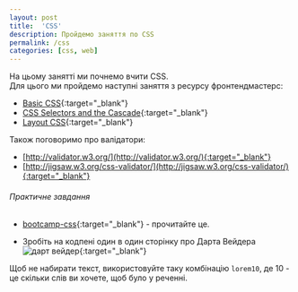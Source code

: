 ```yaml
---
layout: post
title:  'CSS'
description: Пройдемо заняття по CSS
permalink: /css
categories: [css, web]
---
```

На цьому занятті ми почнемо вчити CSS.   
Для цього ми пройдемо наступні заняття з ресурсу фронтендмастерс:

* [Basic CSS](https://osvita-code.github.io/intro-to-web-dev-v2/basic-css){:target="_blank"}
* [CSS Selectors and the Cascade](https://osvita-code.github.io/intro-to-web-dev-v2/selectors){:target="_blank"}
* [Layout CSS](https://osvita-code.github.io/intro-to-web-dev-v2/layout-css){:target="_blank"}

Також поговоримо про валідатори:

* [http://validator.w3.org/](http://validator.w3.org/){:target="_blank"}
* [http://jigsaw.w3.org/css-validator/](http://jigsaw.w3.org/css-validator/){:target="_blank"}

###### Практичне завдання

* [bootcamp-css](https://osvita-code.github.io/bootcamp/css){:target="_blank"} - прочитайте це.

* Зробіть на кодпені один в один сторінку про Дарта Вейдера ![дарт вейдер](https://osvita-code.github.io/web/images/1/%D0%B4%D0%B0%D1%80%D1%82_%D0%B2%D0%B5%D0%B9%D0%B4%D0%B5%D1%80.png){:target="_blank"}

Щоб не набирати текст, використовуйте таку комбінацію `lorem10`, де 10 - це скільки слів ви хочете, щоб було у реченні.
